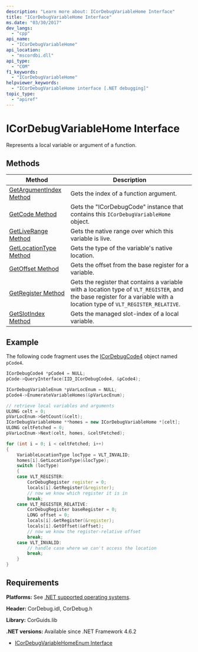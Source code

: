 ```yaml
---
description: "Learn more about: ICorDebugVariableHome Interface"
title: "ICorDebugVariableHome Interface"
ms.date: "03/30/2017"
dev_langs:
  - "cpp"
api_name:
  - "ICorDebugVariableHome"
api_location:
  - "mscordbi.dll"
api_type:
  - "COM"
f1_keywords:
  - "ICorDebugVariableHome"
helpviewer_keywords:
  - "ICorDebugVariableHome interface [.NET debugging]"
topic_type:
  - "apiref"
---
```

# ICorDebugVariableHome Interface

Represents a local variable or argument of a function.

## Methods

|Method|Description|
|------------|-----------------|
|[GetArgumentIndex Method](icordebugvariablehome-getargumentindex-method.md)|Gets the index of a function argument.|
|[GetCode Method](icordebugvariablehome-getcode-method.md)|Gets the "ICorDebugCode" instance that contains this `ICorDebugVariableHome` object.|
|[GetLiveRange Method](icordebugvariablehome-getliverange-method.md)|Gets the native range over which this variable is live.|
|[GetLocationType Method](icordebugvariablehome-getlocationtype-method.md)|Gets the type of the variable's native location.|
|[GetOffset Method](icordebugvariablehome-getoffset-method.md)|Gets the offset from the base register for a variable.|
|[GetRegister Method](icordebugvariablehome-getregister-method.md)|Gets the register that contains a variable with a location type of `VLT_REGISTER`, and the base register for a variable with a location type of `VLT_REGISTER_RELATIVE`.|
|[GetSlotIndex Method](icordebugvariablehome-getslotindex-method.md)|Gets the managed slot-index of a local variable.|

## Example

 The following code fragment uses the [ICorDebugCode4](icordebugcode4-interface.md) object named `pCode4`.

```cpp
ICorDebugCode4 *pCode4 = NULL;
pCode->QueryInterface(IID_ICorDebugCode4, &pCode4);

ICorDebugVariableEnum *pVarLocEnum = NULL;
pCode4->EnumerateVariableHomes(&pVarLocEnum);

// retrieve local variables and arguments
ULONG celt = 0;
pVarLocEnum->GetCount(&celt);
ICorDebugVariableHome **homes = new ICorDebugVariableHome *[celt];
ULONG celtFetched = 0;
pVarLocEnum->Next(celt, homes, &celtFetched);

for (int i = 0; i < celtFetched; i++)
{
    VariableLocationType locType = VLT_INVALID;
    homes[i].GetLocationType(&locType);
    switch (locType)
    {
    case VLT_REGISTER:
        CorDebugRegister register = 0;
        locals[i].GetRegister(&register);
        // now we know which register it is in
        break;
    case VLT_REGISTER_RELATIVE:
        CorDebugRegister baseRegister = 0;
        LONG offset = 0;
        locals[i].GetRegister(&register);
        locals[i].GetOffset(&offset);
        // now we know the register-relative offset
        break;
    case VLT_INVALID:
        // handle case where we can't access the location
        break;
    }
}
```

## Requirements

 **Platforms:** See [.NET supported operating systems](https://github.com/dotnet/core/blob/main/os-lifecycle-policy.md).

 **Header:** CorDebug.idl, CorDebug.h

 **Library:** CorGuids.lib

 **.NET versions:** Available since .NET Framework 4.6.2
- [ICorDebugVariableHomeEnum Interface](icordebugvariablehomeenum-interface.md)
